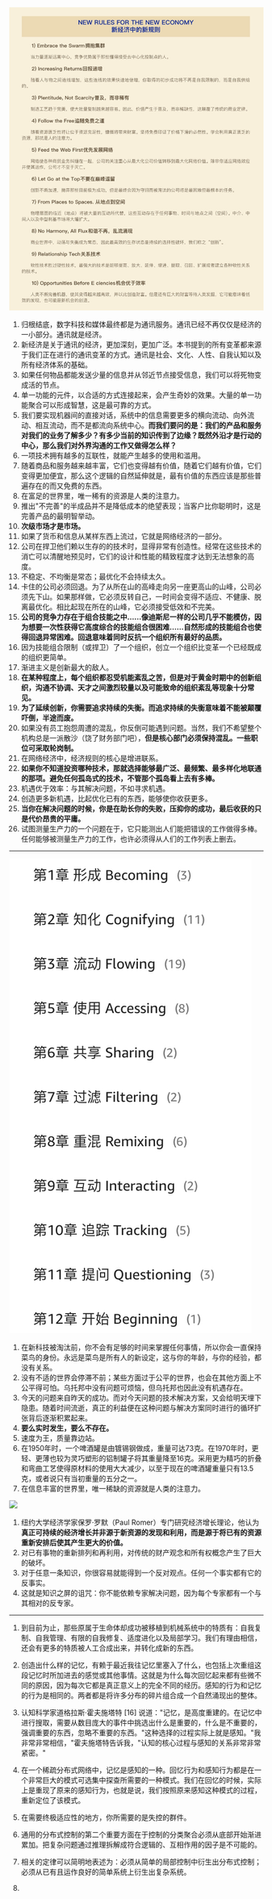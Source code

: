 ![](img/新经济新规则.jpeg)

1. 归根结底，数字科技和媒体最终都是为通讯服务。通讯已经不再仅仅是经济的一小部分。通讯就是经济。
1. 新经济是关于通讯的经济，更加深刻，更加广泛。本书提到的所有变革都来源于我们正在进行的通讯变革的方式。通讯是社会、文化、人性、自我认知以及所有经济体系的基础。
1. 如果任何物品都能发送少量的信息并从邻近节点接受信息，我们可以将死物变成活的节点。
1. 单一功能的元件，以合适的方式连接起来，会产生奇妙的效果。大量的单一功能聚合可以形成智慧，这是最可靠的方式。
1. 我们要实现机器间的直接对话，系统中的信息需要更多的横向流动、向外流动、相互流动，而不是都流向系统中心。**而我们要问的是：我们的产品和服务对我们的业务了解多少？有多少当前的知识传到了边缘？既然外沿才是行动的中心，那么我们对外界沟通的工作又做得怎么样？**
1. 一项技术拥有越多的互联性，就能产生越多的使用和滥用。
1. 随着商品和服务越来越丰富，它们也变得越有价值，随着它们越有价值，它们变得更加便宜，那么这个逻辑的自然延伸就是，最有价值的东西应该是那些普遍存在的而又免费的东西。
1. 在富足的世界里，唯一稀有的资源是人类的注意力。
1. 推出"不完善"的半成品并不是降低成本的绝望表现；当客户比你聪明时，这是完善产品的最明智举动。
1. **次级市场才是市场。**
1. 如果了货币和信息从某样东西上流过，它就是网络经济的一部分。
1. 公司在捍卫他们赖以生存的的技术时，显得非常有创造性。经常在这些技术的消亡可以清醒地预见时，它们的设计和性能的精致程度才达到无法想象的高度。
1. 不稳定、不均衡是常态；最优化不会持续太久。
1. 卡住的公司必须回退。为了从所在山的高峰走向另一座更高山的山峰，公司必须先下山。如果那样做，它必须反转自己，一时间会变得不适应、不健康、脱离最优化。相比起现在所在的山峰，它必须接受低效和不完美。
1. **公司的竞争力存在于组合技能之中……像迪斯尼一样的公司几乎不能模仿，因为想要一次性获得它高度综合的技能组合很困难……自然形成的技能组合也使得回退异常困难。回退意味着同时反抗一个组织所有最好的品质。**
1. 因为技能组合限制（或捍卫）了一个组织，创立一个组织比变革一个已经既成的组织更简单。
1. 渐进主义是创新最大的敌人。
1. **在某种程度上，每个组织都忍受机能紊乱之苦，但是对于黄金时期中的创新组织，沟通不协调、天才之间激烈较量以及可能致命的组织紊乱等现象十分常见。**
1. **为了延续创新，你需要追求持续的失衡。而追求持续的失衡意味着不能被颠覆吓倒，半途而废。**
1. 如果没有员工抱怨周遭的混乱，你反倒可能遇到问题。当然，我们不希望整个机构总是一派散沙（饶了财务部门吧），**但是核心部门必须保持混乱。一些职位可采取轮岗制。**
1. 在网络经济中，经济规则的核心是增进联系。
1. **如果你不知道投资哪种技术，那就选择能够最广泛、最频繁、最多样化地联通的那项。避免任何孤岛式的技术，不管那个孤岛看上去有多棒。**
1. 机遇优于效率：与其解决问题，不如寻求机遇。
1. 创造更多新机遇，比起优化已有的东西，能够使你收获更多。
1. **当你在解决问题的时候，你是在助长你的失败，压抑你的成功，最后收获的只是代价昂贵的平庸。**
1. 试图测量生产力的一个问题在于，它只能测出人们能把错误的工作做得多棒。任何能够被测量生产力的工作，也许必须得从人们的工作列表上删去。

***

![](img/必然.jpeg)

1. 在新科技被淘汰前，你不会有足够的时间来掌握任何事情，所以你会一直保持菜鸟的身份。永远是菜鸟是所有人的新设定，这与你的年龄，与你的经验，都没有关系。
1. 没有不适的世界会停滞不前；某些方面过于公平的世界，也会在其他方面上不公平得可怕。乌托邦中没有问题可烦恼，但乌托邦也因此没有机遇存在。
1. 今天的问题来自昨天的成功。而对今天问题的技术解决方案，又会给明天埋下隐患。随着时间流逝，真正的利益便在这种问题与解决方案同时进行的循环扩张背后逐渐积累起来。
1. **要么实时发生，要么不存在。**
1. 速度为王，质量靠边站。
1. 在1950年时，一个啤酒罐是由镀锡钢做成，重量可达73克。在1970年时，更轻、更薄也较为灵巧塑形的铝制罐子将其重量降至16克。采用更为精巧的折叠和弯曲工艺使得原材料的使用大大减少，以至于现在的啤酒罐重量只有13.5克，或者说只有当初重量的五分之一。
1. 在信息丰富的世界里，唯一稀缺的资源就是人类的注意力。

![](img/比免费更好.jpg)

1. 纽约大学经济学家保罗·罗默（Paul Romer）专门研究经济增长理论，他认为**真正可持续的经济增长并非源于新资源的发现和利用，而是源于将已有的资源重新安排后使其产生更大的价值。**
1. 对已有事物的重新排列和再利用，对传统的财产观念和所有权概念产生了巨大的破坏。
1. 对于任意一条知识，你很容易就能得到一个反对观点。任何一个事实都有它的反事实。
1. 这就是知识之屏的诅咒：你不能依赖专家解决问题，因为每个专家都有一个与其相对的反专家。

***

1. 到目前为止，那些原属于生命体却成功被移植到机械系统中的特质有：自我复制、自我管理、有限的自我修复、适度进化以及局部学习。我们有理由相信，还会有更多的特质被人工合成出来，并转化成新的东西。
1. 创造出什么样的记忆，有赖于最近我往记忆里塞入了什么，也包括上次重组这段记忆时所加进去的感觉或其他事情。这就是为什么每次回忆起来都有些微不同的原因，因为每次它都是真正意义上的完全不同的经历。感知的行为和记忆的行为是相同的。两者都是将许多分布的碎片组合成一个自然涌现出的整体。
1. 认知科学家道格拉斯·霍夫施塔特 [16] 说道："记忆，是高度重建的。在记忆中进行搜取，需要从数目庞大的事件中挑选出什么是重要的，什么是不重要的，强调重要的东西，忽略不重要的东西。"这种选择的过程实际上就是感知。"我非常非常相信，"霍夫施塔特告诉我，"认知的核心过程与感知的关系非常非常紧密。"
1. 在一个稀疏分布式网络中，记忆是感知的一种。回忆行为和感知行为都是在一个非常巨大的模式可选集中探查所需要的一种模式。我们在回忆的时候，实际上是重现了原来的感知行为，也就是说，我们按照原来感知这种模式的过程，重新定位了该模式。



1. 在需要终极适应性的地方，你所需要的是失控的群件。
1. 通用的分布式控制的第二个重要方面在于控制的分类聚合必须从底部开始渐进累加。把复杂问题通过推理拆解成符合逻辑的、互相作用的因子是不可能的。
1. 相关的定律可以简明地表述为：必须从简单的局部控制中衍生出分布式控制；必须从已有且运作良好的简单系统上衍生出复杂系统。
1. 
